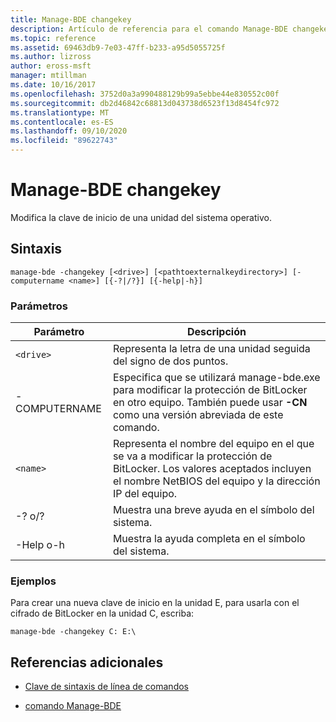 ```yaml
---
title: Manage-BDE changekey
description: Artículo de referencia para el comando Manage-BDE changekey, que modifica la clave de inicio de una unidad del sistema operativo.
ms.topic: reference
ms.assetid: 69463db9-7e03-47ff-b233-a95d5055725f
ms.author: lizross
author: eross-msft
manager: mtillman
ms.date: 10/16/2017
ms.openlocfilehash: 3752d0a3a990488129b99a5ebbe44e830552c00f
ms.sourcegitcommit: db2d46842c68813d043738d6523f13d8454fc972
ms.translationtype: MT
ms.contentlocale: es-ES
ms.lasthandoff: 09/10/2020
ms.locfileid: "89622743"
---
```

# <a name="manage-bde-changekey"></a>Manage-BDE changekey

Modifica la clave de inicio de una unidad del sistema operativo.

## <a name="syntax"></a>Sintaxis

```
manage-bde -changekey [<drive>] [<pathtoexternalkeydirectory>] [-computername <name>] [{-?|/?}] [{-help|-h}]
```

### <a name="parameters"></a>Parámetros

| Parámetro | Descripción |
| --------- | ----------- |
| `<drive>` | Representa la letra de una unidad seguida del signo de dos puntos. |
| -COMPUTERNAME | Especifica que se utilizará manage-bde.exe para modificar la protección de BitLocker en otro equipo. También puede usar **-CN** como una versión abreviada de este comando. |
| `<name>` | Representa el nombre del equipo en el que se va a modificar la protección de BitLocker. Los valores aceptados incluyen el nombre NetBIOS del equipo y la dirección IP del equipo. |
| -? o/? | Muestra una breve ayuda en el símbolo del sistema. |
| -Help o-h | Muestra la ayuda completa en el símbolo del sistema. |

### <a name="examples"></a>Ejemplos

Para crear una nueva clave de inicio en la unidad E, para usarla con el cifrado de BitLocker en la unidad C, escriba:

```
manage-bde -changekey C: E:\
```

## <a name="additional-references"></a>Referencias adicionales

- [Clave de sintaxis de línea de comandos](command-line-syntax-key.md)

- [comando Manage-BDE](manage-bde.md)
